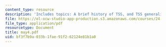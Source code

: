 ```yaml
---
content_type: resource
description: 'Includes topics: A brief history of TSS, and TSS generalization.'
file: https://ol-ocw-studio-app-production.s3.amazonaws.com/courses/24-962-advanced-phonology-spring-2005/bf3f7b9a033b1fae91f262124e81b1a0_may4.pdf
file_type: application/pdf
resourcetype: Document
title: may4.pdf
uid: bf3f7b9a-033b-1fae-91f2-62124e81b1a0
---
```

